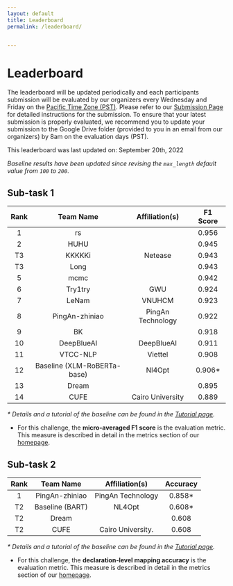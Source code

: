 ```yaml
---
layout: default
title: Leaderboard
permalink: /leaderboard/


---
```


# Leaderboard

The leaderboard will be updated periodically and each participants submission will be evaluated by our organizers every Wednesday and Friday on the [Pacific Time Zone (PST)](https://time.is/PT). Please refer to <!-- the template in the starter kit and --> our [Submission Page](https://nl4opt.github.io/submissions/) for detailed instructions for the submission. To ensure that your latest submission is properly evaluated, we recommend you to update your submission to the Google Drive folder (provided to you in an email from our organizers) by 8am on the evaluation days (PST). 

This leaderboard was last updated on: September 20th, 2022

*Baseline results have been updated since revising the `max_length` default value from `100` to `200`*.

## Sub-task 1

| Rank | Team Name                   | Affiliation(s)   | F1 Score |
|:----:|:---------------------------:|:----------------:|:--------:|
| 1    | rs                          |                  | 0.956    |
| 2    | HUHU                        |                  | 0.945    |
| T3   | KKKKKi                      | Netease          | 0.943    |
| T3   | Long                        |                  | 0.943    |
| 5    | mcmc                        |                  | 0.942    |
| 6    | Try1try                     | GWU              | 0.924    |
| 7    | LeNam                       | VNUHCM           | 0.923    |
| 8    | PingAn-zhiniao              | PingAn Technology| 0.922    |
| 9    | BK                          |                  | 0.918    |
| 10   | DeepBlueAI                  | DeepBlueAI       | 0.911    |
| 11   | VTCC-NLP                    | Viettel          | 0.908    |
| 12   | Baseline (XLM-RoBERTa-base) | Nl4Opt           | 0.906*   |
| 13   | Dream                       |                  | 0.895    |
| 14   | CUFE                        | Cairo University | 0.889    |



*\* Details and a tutorial of the baseline can be found in the [Tutorial page](https://nl4opt.github.io/tutorial/).*

* For this challenge, the **micro-averaged F1 score** is the evaluation metric. This measure is described in detail in the metrics section of our [homepage](https://nl4opt.github.io/). 

## Sub-task 2

| Rank | Team Name       | Affiliation(s)   | Accuracy |
|:----:|:---------------:|:----------------:|:--------:|
| 1    | PingAn-zhiniao  | PingAn Technology| 0.858*   |
| T2   | Baseline (BART) | NL4Opt           | 0.608*   |
| T2   | Dream           |                  | 0.608    |
| T2   | CUFE            |Cairo University. | 0.608    |

*\* Details and a tutorial of the baseline can be found in the [Tutorial page](https://nl4opt.github.io/tutorial/).*

* For this challenge, the **declaration-level mapping accuracy** is the evaluation metric. This measure is described in detail in the metrics section of our [homepage](https://nl4opt.github.io/).
